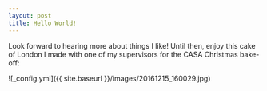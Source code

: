 ```yaml
---
layout: post
title: Hello World!
---
```


Look forward to hearing more about things I like! 
Until then, enjoy this cake of London I made with one of my supervisors for the CASA Christmas bake-off:

![_config.yml]({{ site.baseurl }}/images/20161215_160029.jpg)
